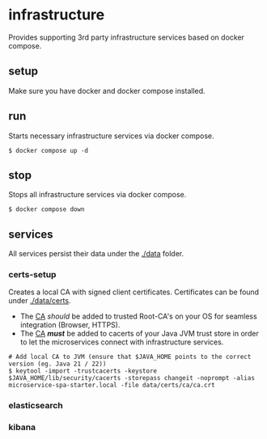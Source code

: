 # infrastructure
Provides supporting 3rd party infrastructure services based on docker compose.

## setup
Make sure you have docker and docker compose installed.

## run
Starts necessary infrastructure services via docker compose.

```shell
$ docker compose up -d
```

## stop
Stops all infrastructure services via docker compose.

```shell
$ docker compose down
```

## services
All services persist their data under the [./data](./data) folder.

### certs-setup
Creates a local CA with signed client certificates. Certificates can be found under [./data/certs](./data/certs/).

- The [CA](data/certs/ca/ca.crt) _should_ be added to trusted Root-CA's on your OS for seamless integration (Browser, HTTPS).
- The [CA](data/certs/ca/ca.crt) _**must**_ be added to cacerts of your Java JVM trust store in order to let the microservices  connect with infrastructure services.

```shell
# Add local CA to JVM (ensure that $JAVA_HOME points to the correct version (eg. Java 21 / 22))
$ keytool -import -trustcacerts -keystore $JAVA_HOME/lib/security/cacerts -storepass changeit -noprompt -alias microservice-spa-starter.local -file data/certs/ca/ca.crt
```

### elasticsearch

### kibana
